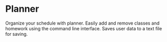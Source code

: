 # Planner
Organize your schedule with planner. Easily add and remove classes and homework using the command line interface. 
Saves user data to a text file for saving.

